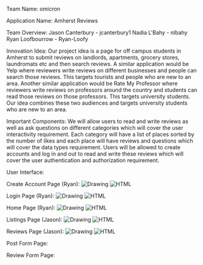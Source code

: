 Team Name:
omicron

Application Name:
Amherst Reviews

Team Overview:
Jason Canterbury - jcanterbury1
Nadia L'Bahy - nlbahy
Ryan Loofbourrow - Ryan-Loofy

Innovation Idea:
Our project idea is a page for off campus students in Amherst to submit reviews
on landlords, apartments, grocery stores, laundromats etc and then search
reviews. A similar application would be Yelp where reviewers write reviews on
different businesses and people can search those reviews. This targets tourists
and people who are new to an area. Another similar application would be Rate My
Professor where reviewers write reviews on professors around the country and
students can read those reviews on those professors. This targets university
students. Our idea combines these two audiences and targets university students
who are new to an area.

Important Components:
We will allow users to read and write reviews as well as ask questions on
different categories which will cover the user interactivity requirement. Each
category will have a list of places sorted by the number of likes and each
place will have reviews and questions which will cover the data types
requirement. Users will be allowed to create accounts and log in and out to
read and write these reviews which will cover the user authentication and
authorization requirement.

User Interface:

Create Account Page (Ryan):
![Drawing](pictures/Create_Account_Drawing.jpg)
![HTML](pictures/Create_Account_Page.JPG)

Login Page (Ryan):
![Drawing](pictures/Login_Drawing.jpg)
![HTML](pictures/Login_Page.JPG)

Home Page (Ryan):
![Drawing](pictures/Home_Drawing.jpg)
![HTML](pictures/Home_Page.JPG)

Listings Page (Jason):
![Drawing](pictures/listings-wireframe.png)
![HTML](pictures/listings-page.png)

Reviews Page (Jason):
![Drawing](pictures/reviews-wireframe.png)
![HTML](pictures/reviews-page.png)

Post Form Page:

Review Form Page:
